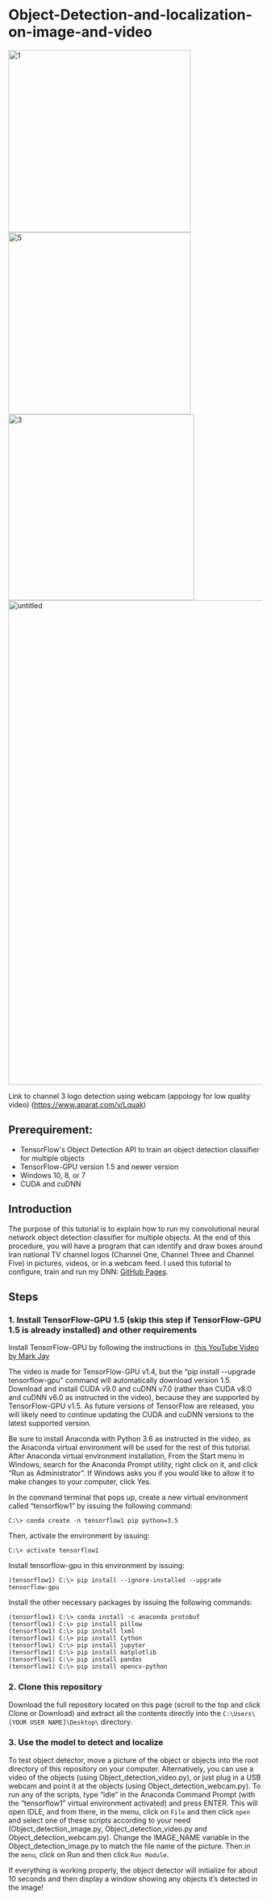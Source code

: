 # Object-Detection-and-localization-on-image-and-video
<img width="361" alt="1" src="https://user-images.githubusercontent.com/4415508/42995249-9db07b40-8c25-11e8-858e-fe4d0f992576.png">
<img width="361" alt="5" src="https://user-images.githubusercontent.com/4415508/42991611-5c4ca2e6-8c1b-11e8-89c8-fc59065ad401.png">
<img width="368" alt="3" src="https://user-images.githubusercontent.com/4415508/42991597-53183c94-8c1b-11e8-909f-a0f39ad22196.png">
<img width="960" alt="untitled" src="https://user-images.githubusercontent.com/4415508/42996583-3d9f6280-8c29-11e8-80a8-1aa3db1fd204.png">

Link to channel 3 logo detection using webcam (appology for low quality video)
(https://www.aparat.com/v/Lquak)

## Prerequirement:
- TensorFlow's Object Detection API to train an object detection classifier for multiple objects
- TensorFlow-GPU version 1.5 and newer version
- Windows 10, 8, or 7
- CUDA and cuDNN

## Introduction
The purpose of this tutorial is to explain how to run my convolutional neural network object detection classifier for multiple objects.
At the end of this procedure, you will have a program that can identify and draw boxes around Iran national
TV channel logos (Channel One, Channel Three and Channel Five) in pictures, videos, or in a webcam feed.
I used this tutorial to configure, train and run my DNN: [GitHub Pages](https://github.com/EdjeElectronics/TensorFlow-Object-Detection-API-Tutorial-Train-Multiple-Objects-Windows-10/).

## Steps
### 1. Install TensorFlow-GPU 1.5 (skip this step if TensorFlow-GPU 1.5 is already installed) and other requirements
Install TensorFlow-GPU by following the instructions in .[this YouTube Video by Mark Jay](https://www.youtube.com/watch?v=RplXYjxgZbw)

The video is made for TensorFlow-GPU v1.4, but the “pip install --upgrade tensorflow-gpu” command will automatically download version 1.5. Download and install CUDA v9.0 and cuDNN v7.0 (rather than CUDA v8.0 and cuDNN v6.0 as instructed in the video), because they are supported by TensorFlow-GPU v1.5. As future versions of TensorFlow are released, you will likely need to continue updating the CUDA and cuDNN versions to the latest supported version.

Be sure to install Anaconda with Python 3.6 as instructed in the video, as the Anaconda virtual environment will be used for the rest of this tutorial.
After Anaconda virtual environment installation,
From the Start menu in Windows, search for the Anaconda Prompt utility, right click on it, and click “Run as Administrator”. If Windows asks you if you would like to allow it to make changes to your computer, click Yes.

In the command terminal that pops up, create a new virtual environment called “tensorflow1” by issuing the following command:
```
C:\> conda create -n tensorflow1 pip python=3.5
```
Then, activate the environment by issuing:
```
C:\> activate tensorflow1
```
Install tensorflow-gpu in this environment by issuing:
```
(tensorflow1) C:\> pip install --ignore-installed --upgrade tensorflow-gpu
```
Install the other necessary packages by issuing the following commands:
```
(tensorflow1) C:\> conda install -c anaconda protobuf
(tensorflow1) C:\> pip install pillow
(tensorflow1) C:\> pip install lxml
(tensorflow1) C:\> pip install Cython
(tensorflow1) C:\> pip install jupyter
(tensorflow1) C:\> pip install matplotlib
(tensorflow1) C:\> pip install pandas
(tensorflow1) C:\> pip install opencv-python
```
### 2. Clone this repository
Download the full repository located on this page (scroll to the top and click Clone or Download) and extract all the contents directly into the `C:\Users\[YOUR USER NAME]\Desktop\` directory.

### 3. Use the model to detect and localize
To test object detector, move a picture of the object or objects into the root directory of this repository on your computer. Alternatively, you can use a video of the objects (using Object_detection_video.py), or just plug in a USB webcam and point it at the objects (using Object_detection_webcam.py).
To run any of the scripts, type “idle” in the Anaconda Command Prompt (with the “tensorflow1” virtual environment activated) and press ENTER. This will open IDLE, and from there, in the menu, click on `File` and then click `open` and select one of these scripts according to your need (Object_detection_image.py, Object_detection_video.py and Object_detection_webcam.py). Change the IMAGE_NAME variable in the Object_detection_image.py to match the file name of the picture.
Then in the `menu`, click on Run and then click `Run Module`.

If everything is working properly, the object detector will initialize for about 10 seconds and then display a window showing any objects it’s detected in the image!
